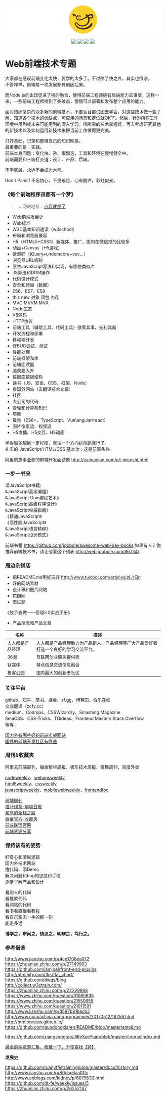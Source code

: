 
![](https://github.com/bluezhan/technology-topic/raw/master/image/logo.png)

<p align="center">
  <img src="https://img.shields.io/badge/language-HTML--CSS--JavaScript-green.svg">
  <img src="https://img.shields.io/badge/web-togo-orange.svg">
  <img src="https://img.shields.io/badge/license-MIT-ccc.svg">
  <img src="https://img.shields.io/badge/Don't-Panic-ff69b4.svg">
</p>

# Web前端技术专题

大家都在感叹前端变化太快，要学的太多了。不过除了快之外，其实也很杂。   
不管咋样，前端每一次发展都有前因后果。

而Node.js的出现促进了栈的融合，使得前端工程师拥有后端能力去事情，这样一来，一些前端工程师找到了突破点，慢慢可以部署和发布整个应用的能力。

面对错综复杂的众多新的前端技术，不要盲目都试图去学会，对这些技术做一些了解，知道各个技术的优缺点，可应用的场景和定位就OK了。然后，针对所在工作环境中用到或未来可能用到的深入学习。待所需的技术掌握好，再去考虑研究其他的新技术以及如何运用新技术来把当前工作做得更完美。

打好基础，记录和整理自己的知识网络。  
最重要的是：实践。  
前端本身问题：变化快、杂、很飘逸，工具和环境在慢慢健全中。   
前端需要和三端打交道：设计、产品、后端。  

不学底层，永远不会成为大师。  

Don't Panic! 不忘初心，不畏艰险，心有期许，彩虹似光。

### 《每个前端程序员都有一个梦》

>::: 网站地址：[点我就是了](http://bluezhan.me/technology-topic/#/)  

* Web前端发展史  
* Web标准  
* W3C基本知识通读（w3school） 
* 布局和浏览器兼容    
* H5（HTML5+CSS3）新媒体、推广，国内在微信推的比较多  
* 动画+Canvas（H5游戏）  
* 读源码（jQuery+underscore+vue...）  
* 浏览器URL机制  
* 原生JavaScript写法和实现，有哪些类似库  
* JS算法和DOM操作  
* 代码设计模式  
* 安全和跨越（数据）
* ES6、ES7、ES8  
* this new 对象 闭包 内存  
* MVC MVVM MVX  
* Node生态    
* V8源码  
* HTTP协议  
* 前端工具（辅助工具、代码工具）欲善其事，先利其器    
* 开发流程和部署  
* 移动端开发  
* 修BUG调试、测试  
* 性能处理  
* 前端框架和库  
* 前端面试题
* 脑洞要大开  
* 数据库数据结构  
* 读书（JS、安全、CSS、框架、Node）  
* 看国外网站（去翻译技术文章）  
* 社区  
* 大公司的代码  
* 管理和计算机知识 
* 项目
* 最新（ES6+、TypeScript、Vue\angular\react）
* 图片像素流、视频流
* H5直播、H5交互、H5动画
  
学得越多越到一定程度，就往一个方向拼命跑就行了。  
扎实的 JavaScript/HTML/CSS 基本功；这是前置条件。 

阿里航旅事业部的前端开发面试题 http://caibaojian.com/ali-mianshi.html 

### 一步一书来

读JavaScript书籍:    
《JavaScript高级编程》   
《JavaScript Dom编程艺术》  
《JavaScript高级程序设计》  
《JavaScript权威指南》  
《精通JavaScript》  
《高性能JavaScript》   
《JavaScript语言精粹》   
《JavaScript设计模式》  

前端书籍 https://github.com/jobbole/awesome-web-dev-books
如果有人让你推荐前端技术书，请让他看这个列表 http://web.jobbole.com/86734/

### 周边杂铺店

- 把README.md用好玩好
http://www.tuicool.com/articles/zIJrEjn  
- 好的网站素材  
- 设计稿和图片网站
- 花瓣网
- 面试题 

《放手去做——管理3.0实战手册》
  
- 产品理念和产品文章  

| 名称             | 描述          | 
| ---------------- | ------------- | 
| 人人都是产品经理 | 人人都是产品经理致力为产品新人、产品经理等广大产品爱好者打造一个良好的学习交流平台。 | 
| 36氪             | 互联网创业服务提供商      | 
| 钛媒体           | 特点信息交流信息融合      | 
| 极客公园         | 国内最大的创新者社区      | 

### 关注平台

github、知乎、简书、掘金、sf.gg、博客园、伯乐在线  
众成翻译（zcfy.cc）    
medium、Codrops、CSSWizardry、Smashing Magazine   
SmaCSS、CSS-Tricks、TGideas、Frontend Masters 
Stack Overflow  
等等...  

[国内外有哪些好的前端实战网站](https://www.zhihu.com/question/21034316)  
[国外的前端开发社区有哪些](https://segmentfault.com/q/1010000002899648)

### 周刊&收藏夹
 
阿里云前端周刊、掘金精华周报、极乐技术周报、奇舞周刊、百度外卖     

[nodeweekly](nodeweekly.com)、[webopsweekly](webopsweekly.com)  
[html5weekly](html5weekly.com)、[cssweekly](cssweekly.com)  
[javascriptweekly](javascriptweekly.com)、[mobilewebweekly](mobilewebweekly.com)、[frontendfoc](frontendfoc.us)  

[前端周刊](https://zhuanlan.zhihu.com/feweekly)  
[橙汁绿茶-前端日报](https://segmentfault.com/blog/timlee)    
[某熊的全栈之路](https://zhuanlan.zhihu.com/wxyyxc1992)  
[掘金官方-收藏夹](http://www.jianshu.com/u/5fc9b6410f4f)  
[前端联盟官网](http://jsfront.org/month/2017/201704.html)  
[前端资源分享](https://segmentfault.com/blog/tobyshare)

### 保持该有的姿势

好奇心和清晰逻辑  
国内外技术网站  
撸代码、添Demo  
解决问题和bug的思路和手段  
逐步了解产品和设计  
  
看别人的代码  
看框架代码  
看网站的代码  
看书看直播看教程  
看自己空无一手的那一刻  
能走多远  

**博学之，审问之，慎思之，明辨之，笃行之。**
 

### 参考借鉴

http://www.jianshu.com/p/4ce1708ea072   
https://zhuanlan.zhihu.com/p/27149903  
https://github.com/iamjoel/front-end-plugins  
http://html5ify.com/fks/fks_chart/  
https://github.com/dwqs/blog  
http://collect.w3ctrain.com/  
https://zhuanlan.zhihu.com/p/22229868  
https://www.zhihu.com/question/31060635  
https://www.zhihu.com/question/21550655  
https://www.zhihu.com/question/21011591  
http://www.jianshu.com/p/d587b91bacb3  
http://www.cocoachina.com/programmer/20170512/19256.html  
http://htmlpreview.github.io/  
https://github.com/guodongxiaren/README/blob/master/emoji.md  

https://github.com/xiangsongtao/JiKeXueYuan/blob/master/courseIndex.md

[最全前端资源汇集，收藏一下，方便查找【转】](http://yaohuitao.com/?p=364)  

__发展史__  

https://github.com/ruanyf/jstraining/blob/master/docs/history.md  
http://www.jianshu.com/p/8dc5c6aa01fc  
http://www.cnblogs.com/kidney/p/6079530.html  
https://github.com/dt-fe/weekly/issues/5  
https://zhuanlan.zhihu.com/p/26252147  
